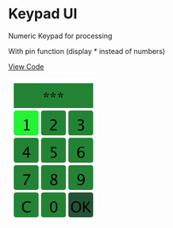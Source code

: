 # Keypad UI

Numeric Keypad for processing

With pin function (display * instead of numbers) 

[View Code](https://github.com/fbiego/keypad_ui/blob/master/keypad_ui.pde)

![Keypad](keypad.png?raw=true "Keypad")
